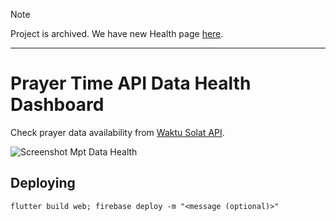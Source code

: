 > [!NOTE]  
> Project is archived. We have new Health page [here](https://api.waktusolat.app/health).

____

# Prayer Time API Data Health Dashboard

Check prayer data availability from [Waktu Solat API](https://api.waktusolat.app).

![Screenshot Mpt Data Health](https://imgur.com/1ikfAsk.png)

## Deploying

```
flutter build web; firebase deploy -m "<message (optional)>"
```
